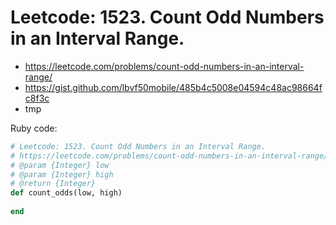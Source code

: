 # Leetcode: 1523. Count Odd Numbers in an Interval Range.

- https://leetcode.com/problems/count-odd-numbers-in-an-interval-range/
- https://gist.github.com/lbvf50mobile/485b4c5008e04594c48ac98664fc8f3c
- tmp

Ruby code:
```Ruby
# Leetcode: 1523. Count Odd Numbers in an Interval Range.
# https://leetcode.com/problems/count-odd-numbers-in-an-interval-range/
# @param {Integer} low
# @param {Integer} high
# @return {Integer}
def count_odds(low, high)
    
end
```